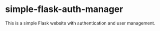 # simple-flask-auth-manager
This is a simple Flask website with authentication and user management.
